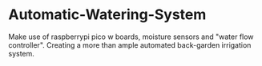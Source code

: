 # Automatic-Watering-System
Make use of raspberrypi pico w boards, moisture sensors and "water flow controller". Creating a more than ample automated back-garden irrigation system.
